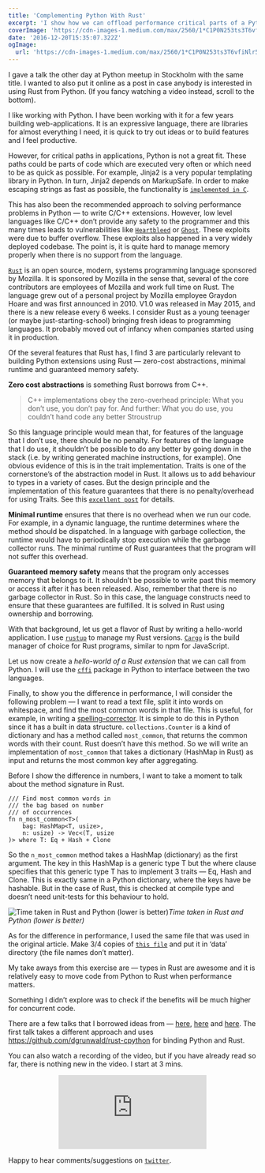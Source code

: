 ```yaml
---
title: 'Complementing Python With Rust'
excerpt: 'I show how we can offload performance critical parts of a Python codebase to use Rust. Rust is a fast systems language with performance close to C.'
coverImage: 'https://cdn-images-1.medium.com/max/2560/1*C1P0N253ts3T6vfiNlr5Pw.jpeg'
date: '2016-12-20T15:35:07.322Z'
ogImage:
  url: 'https://cdn-images-1.medium.com/max/2560/1*C1P0N253ts3T6vfiNlr5Pw.jpeg'
---
```


I gave a talk the other day at Python meetup in Stockholm with the same title. I wanted to also put it online as a post in case anybody is interested in using Rust from Python. (If you fancy watching a video instead, scroll to the bottom).

I like working with Python. I have been working with it for a few years building web-applications. It is an expressive language, there are libraries for almost everything I need, it is quick to try out ideas or to build features and I feel productive.

However, for critical paths in applications, Python is not a great fit. These paths could be parts of code which are executed very often or which need to be as quick as possible. For example, Jinja2 is a very popular templating library in Python. In turn, Jinja2 depends on MarkupSafe. In order to make escaping strings as fast as possible, the functionality is [`implemented in C`](https://github.com/pallets/markupsafe/blob/master/markupsafe/_speedups.c).

This has also been the recommended approach to solving performance problems in Python — to write C/C++ extensions. However, low level languages like C/C++ don’t provide any safety to the programmer and this many times leads to vulnerabilities like [`Heartbleed`](http://heartbleed.com/) or [`Ghost`](https://blog.qualys.com/laws-of-vulnerabilities/2015/01/27/the-ghost-vulnerability). These exploits were due to buffer overflow. These exploits also happened in a very widely deployed codebase. The point is, it is quite hard to manage memory properly when there is no support from the language.

[`Rust`](https://www.rust-lang.org/en-US/) is an open source, modern, systems programming language sponsored by Mozilla. It is sponsored by Mozilla in the sense that, several of the core contributors are employees of Mozilla and work full time on Rust. The language grew out of a personal project by Mozilla employee Graydon Hoare and was first announced in 2010. V1.0 was released in May 2015, and there is a new release every 6 weeks. I consider Rust as a young teenager (or maybe just-starting-school) bringing fresh ideas to programming languages. It probably moved out of infancy when companies started using it in production.

Of the several features that Rust has, I find 3 are particularly relevant to building Python extensions using Rust — zero-cost abstractions, minimal runtime and guaranteed memory safety.

**Zero cost abstractions** is something Rust borrows from C++.

<blockquote class="flex flex-wrap flex-col bg-white text-gray-700 border-l-8 italic border-gray-400 px-4 py-3">C++ implementations obey the zero-overhead principle: What you don’t use, you don’t pay for. And further: What you do use, you couldn’t hand code any better
<span class="flex justify-end text-sm text-indigo-400 font-semibold pt-2">Stroustrup</span></blockquote>

So this language principle would mean that, for features of the language that I don’t use, there should be no penalty. For features of the language that I do use, it shouldn’t be possible to do any better by going down in the stack (i.e. by writing generated machine instructions, for example). One obvious evidence of this is in the trait implementation. Traits is one of the cornerstone’s of the abstraction model in Rust. It allows us to add behaviour to types in a variety of cases. But the design principle and the implementation of this feature guarantees that there is no penalty/overhead for using Traits. See this [`excellent post`](https://blog.rust-lang.org/2015/05/11/traits.html) for details.

**Minimal runtime** ensures that there is no overhead when we run our code. For example, in a dynamic language, the runtime determines where the method should be dispatched. In a language with garbage collection, the runtime would have to periodically stop execution while the garbage collector runs. The minimal runtime of Rust guarantees that the program will not suffer this overhead.

**Guaranteed memory safety** means that the program only accesses memory that belongs to it. It shouldn’t be possible to write past this memory or access it after it has been released. Also, remember that there is no garbage collector in Rust. So in this case, the language constructs need to ensure that these guarantees are fulfilled. It is solved in Rust using ownership and borrowing.

With that background, let us get a flavor of Rust by writing a hello-world application. I use [`rustup`](https://www.rustup.rs/) to manage my Rust versions. [`Cargo`](http://doc.crates.io/guide.html) is the build manager of choice for Rust programs, similar to npm for JavaScript.

<script src="https://gist.github.com/caulagi/7994c04f7216529748143f865d637d3a.js"></script>

Let us now create a _hello-world of a Rust extension_ that we can call from Python. I will use the [`cffi`](https://pypi.python.org/pypi/cffi) package in Python to interface between the two languages.

<script src="https://gist.github.com/caulagi/3b39f3f02db794f254ac39e8db05ce8d.js"></script>

Finally, to show you the difference in performance, I will consider the following problem — I want to read a text file, split it into words on whitespace, and find the most common words in that file. This is useful, for example, in writing a [spelling-corrector](http://norvig.com/spell-correct.html). It is simple to do this in Python since it has a built in data structure. `collections.Counter` is a kind of dictionary and has a method called `most_common`, that returns the common words with their count. Rust doesn’t have this method. So we will write an implementation of `most_common` that takes a dictionary (HashMap in Rust) as input and returns the most common key after aggregating.

<script src="https://gist.github.com/caulagi/ec063cd338310dcf922de82dd43a074a.js"></script>

Before I show the difference in numbers, I want to take a moment to talk about the method signature in Rust.

```
/// Find most common words in
/// the bag based on number
/// of occurrences
fn n_most_common<T>(
    bag: HashMap<T, usize>,
    n: usize) -> Vec<(T, usize
)> where T: Eq + Hash + Clone
```

So the `n_most_common` method takes a HashMap (dictionary) as the first argument. The key in this HashMap is a generic type T but the where clause specifies that this generic type T has to implement 3 traits — Eq, Hash and Clone. This is exactly same in a Python dictionary, where the keys have be hashable. But in the case of Rust, this is checked at compile type and doesn’t need unit-tests for this behaviour to hold.

![Time taken in Rust and Python (lower is better)](https://cdn-images-1.medium.com/max/2000/1*NkDfVEodY6JRrst2XOLv4Q.png)_Time taken in Rust and Python (lower is better)_

As for the difference in performance, I used the same file that was used in the original article. Make 3/4 copies of [`this file`](http://norvig.com/big.txt) and put it in ‘data’ directory (the file names don’t matter).

My take aways from this exercise are — types in Rust are awesome and it is relatively easy to move code from Python to Rust when performance matters.

Something I didn’t explore was to check if the benefits will be much higher for concurrent code.

There are a few talks that I borrowed ideas from — <a href="https://www.youtube.com/watch?v=-ylbuEzkG4M" data-href="https://www.youtube.com/watch?v=-ylbuEzkG4M" class="markup--anchor markup--p-anchor" rel="noopener" target="_blank">here</a>, <a href="https://blog.sentry.io/2016/10/19/fixing-python-performance-with-rust.html" data-href="https://blog.sentry.io/2016/10/19/fixing-python-performance-with-rust.html" class="markup--anchor markup--p-anchor" rel="noopener" target="_blank">here</a> and <a href="https://www.youtube.com/watch?v=3CwJ0MH-4MA" data-href="https://www.youtube.com/watch?v=3CwJ0MH-4MA" class="markup--anchor markup--p-anchor" rel="noopener" target="_blank">here</a>. The first talk takes a different approach and uses <a href="https://github.com/dgrunwald/rust-cpython" data-href="https://github.com/dgrunwald/rust-cpython" class="markup--anchor markup--p-anchor" rel="nofollow noopener" target="_blank">https://github.com/dgrunwald/rust-cpython</a> for binding Python and Rust.

You can also watch a recording of the video, but if you have already read so far, there is nothing new in the video. I start at 3 mins.

<center><iframe src="https://www.youtube.com/embed/uBzRF8_UKNw" frameborder="0" allowfullscreen></iframe></center>

Happy to hear comments/suggestions on [`twitter`](https://twitter.com/caulagi).
